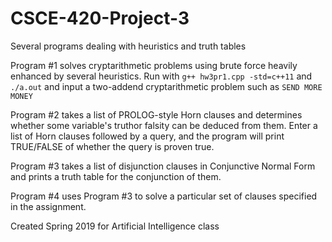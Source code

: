 # CSCE-420-Project-3
Several programs dealing with heuristics and truth tables

Program #1 solves cryptarithmetic problems using brute force heavily enhanced by several heuristics.
Run with `g++ hw3pr1.cpp -std=c++11` and `./a.out` and input a two-addend cryptarithmetic problem such as
`SEND
MORE
MONEY`

Program #2 takes a list of PROLOG-style Horn clauses and determines whether some variable's truthor falsity can be deduced from them.  Enter a list of Horn clauses followed by a query, and the program will print TRUE/FALSE of whether the query is proven true.

Program #3 takes a list of disjunction clauses in Conjunctive Normal Form and prints a truth table for the conjunction of them.

Program #4 uses Program #3 to solve a particular set of clauses specified in the assignment.

Created Spring 2019 for Artificial Intelligence class
